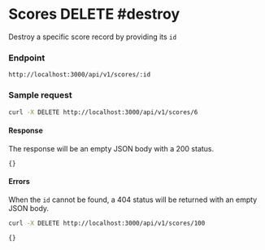 # Scores DELETE #destroy

Destroy a specific score record by providing its `id`

### Endpoint

```
http://localhost:3000/api/v1/scores/:id
```

### Sample request

```bash
curl -X DELETE http://localhost:3000/api/v1/scores/6
```

#### Response

The response will be an empty JSON body with a 200 status.

```
{}
```

#### Errors

When the `id` cannot be found, a 404 status will be returned with an empty
JSON body.


```bash
curl -X DELETE http://localhost:3000/api/v1/scores/100
```

```
{}
```
